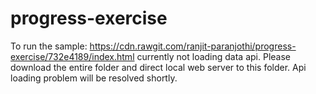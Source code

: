 # progress-exercise

To run the sample: https://cdn.rawgit.com/ranjit-paranjothi/progress-exercise/732e4189/index.html
currently not loading data api. Please download the entire folder and direct local web server to this folder.
Api loading problem will be resolved shortly.
